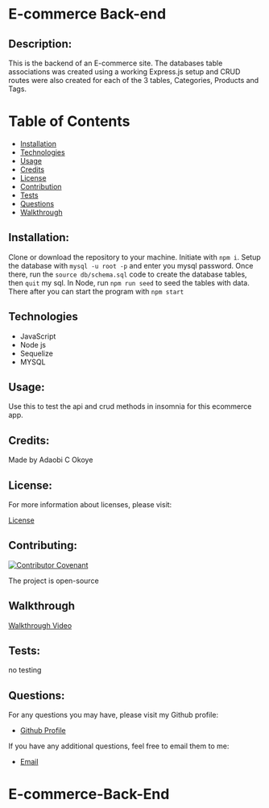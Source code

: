 # E-commerce Back-end
  
  ## Description:
  This is the backend of an E-commerce site. The databases table associations was created using a working Express.js setup and CRUD routes were also created for each of the 3 tables, Categories, Products and Tags.
  

  # Table of Contents

  - [Installation](#installation)
  - [Technologies](#technologies)
  - [Usage](#usage)
  - [Credits](#credits)
  - [License](#license)
  - [Contribution](#contributing)
  - [Tests](#tests)
  - [Questions](#questions)
  - [Walkthrough](#walkthrough)

  ## Installation:

  Clone or download the repository to your machine. Initiate with ```npm i```. Setup the database with ```mysql -u root -p``` and enter you mysql password. Once there, run the     ```source db/schema.sql``` code to create the database tables, then ```quit``` my sql. In Node, run ```npm run seed``` to seed the tables with data. There after you can     start   the program with ```npm start```


## Technologies
  - JavaScript
  - Node js
  - Sequelize
  - MYSQL
  
  ## Usage:
  Use this to test the api and crud methods in insomnia for this ecommerce app.
 


  ## Credits:

  Made by Adaobi C Okoye


  ## License:

  For more information about licenses, please visit:

  [License](https://opensource.org/licenses/MIT)


  ## Contributing:

  [![Contributor Covenant](https://img.shields.io/badge/Contributor%20Covenant-v2.0%20adopted-ff69b4.svg)](CODE_OF_CONDUCT.md)
  
  The project is open-source

  ## Walkthrough
  [Walkthrough Video](https://youtu.be/o0JNtVv61dE)
  
  ## Tests:

  no testing

  
  ## Questions:

  For any questions you may have, please visit my Github profile:
  - [Github Profile](https://github.com/adokoye)

  If you have any additional questions, feel free to email them to me:
  - [Email](adaobicynthia99@gmail.com)
# E-commerce-Back-End
